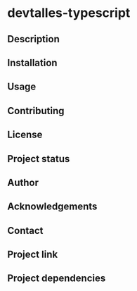 # devtalles-typescript

## Description

## Installation

## Usage

## Contributing

## License

## Project status

## Author

## Acknowledgements

## Contact

## Project link

## Project dependencies

